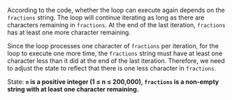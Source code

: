 According to the code, whether the loop can execute again depends on the `fractions` string. The loop will continue iterating as long as there are characters remaining in `fractions`. At the end of the last iteration, `fractions` has at least one more character remaining. 

Since the loop processes one character of `fractions` per iteration, for the loop to execute one more time, the `fractions` string must have at least one character less than it did at the end of the last iteration. Therefore, we need to adjust the state to reflect that there is one less character in `fractions`.

State: **`n` is a positive integer (1 ≤ n ≤ 200,000), `fractions` is a non-empty string with at least one character remaining.**